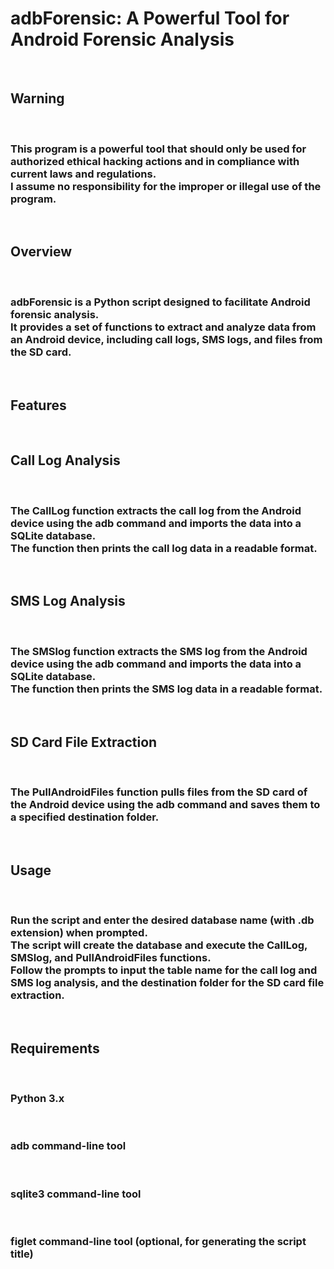 <strong> <h1> adbForensic: A Powerful Tool for Android Forensic Analysis </h1> </strong> <br>

<strong> <h2> Warning </h2> </strong> <br>

<h3>
  This program is a powerful tool that should only be used for authorized ethical hacking actions and in compliance with current laws and regulations. <br>
  I assume no responsibility for the improper or illegal use of the program. <br>
</h3> <br>

<h2> Overview </h2> <br>

<h3>
  adbForensic is a Python script designed to facilitate Android forensic analysis. <br>
  It provides a set of functions to extract and analyze data from an Android device, including call logs, SMS logs, and files from the SD card. <br>
</h3> <br>

<h2> Features </h2> <br>

<h2> Call Log Analysis </h2> <br>

<h3>
  The CallLog function extracts the call log from the Android device using the adb command and imports the data into a SQLite database. <br>
  The function then prints the call log data in a readable format. <br>
</h3> <br>

<h2> SMS Log Analysis </h2> <br>

<h3>
  The SMSlog function extracts the SMS log from the Android device using the adb command and imports the data into a SQLite database. <br>
  The function then prints the SMS log data in a readable format. <br>
</h3> <br>

<h2> SD Card File Extraction </h2> <br>

<h3>
  The PullAndroidFiles function pulls files from the SD card of the Android device using the adb command and saves them to a specified destination folder. <br>
</h3> <br>

<h2> Usage </h2> <br>

<h3>
  Run the script and enter the desired database name (with .db extension) when prompted. <br>
  The script will create the database and execute the CallLog, SMSlog, and PullAndroidFiles functions. <br>
  Follow the prompts to input the table name for the call log and SMS log analysis, and the destination folder for the SD card file extraction. <br>
</h3> <br>

<h2> Requirements </h2> <br>

<h3> Python 3.x </h3> <br>
<h3> adb command-line tool </h3> <br>
<h3> sqlite3 command-line tool </h3> <br>
<h3> figlet command-line tool (optional, for generating the script title) </h3> <br>
